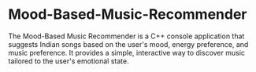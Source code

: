 # Mood-Based-Music-Recommender
The Mood-Based Music Recommender is a C++ console application that suggests Indian songs based on the user's mood, energy preference, and music preference. It provides a simple, interactive way to discover music tailored to the user's emotional state.

